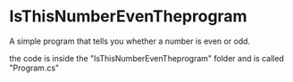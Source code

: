 # IsThisNumberEvenTheprogram
A simple program that tells you whether a number is even or odd.

the code is inside the "IsThisNumberEvenTheprogram" folder and is called "Program.cs"
